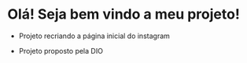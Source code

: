 # Olá! Seja bem vindo a meu projeto!

* Projeto recriando a página inicial do instagram

* Projeto proposto pela DIO
